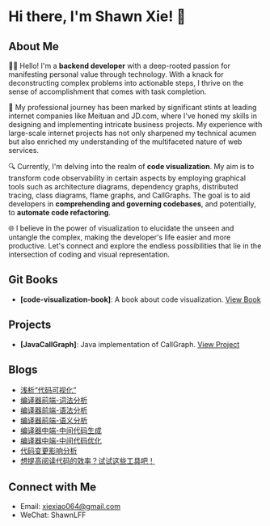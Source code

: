 <!--
**Xiaoxie1994/Xiaoxie1994** is a ✨ _special_ ✨ repository because its `README.md` (this file) appears on your GitHub profile.

Here are some ideas to get you started:

- 🔭 I’m currently working on ...
- 🌱 I’m currently learning ...
- 👯 I’m looking to collaborate on ...
- 🤔 I’m looking for help with ...
- 💬 Ask me about ...
- 📫 How to reach me: ...
- 😄 Pronouns: ...
- ⚡ Fun fact: ...
-->
# Hi there, I'm Shawn Xie! 👋

## About Me
👨‍💻 Hello! I'm a **backend developer** with a deep-rooted passion for manifesting personal value through technology. With a knack for deconstructing complex problems into actionable steps, I thrive on the sense of accomplishment that comes with task completion.

🚀 My professional journey has been marked by significant stints at leading internet companies like Meituan and JD.com, where I've honed my skills in designing and implementing intricate business projects. My experience with large-scale internet projects has not only sharpened my technical acumen but also enriched my understanding of the multifaceted nature of web services.

🔍 Currently, I'm delving into the realm of **code visualization**. My aim is to transform code observability in certain aspects by employing graphical tools such as architecture diagrams, dependency graphs, distributed tracing, class diagrams, flame graphs, and CallGraphs. The goal is to aid developers in **comprehending and governing codebases**, and potentially, to **automate code refactoring**.

🌐 I believe in the power of visualization to elucidate the unseen and untangle the complex, making the developer's life easier and more productive. Let's connect and explore the endless possibilities that lie in the intersection of coding and visual representation.

## Git Books
- **[code-visualization-book]**: A book about code visualization. [View Book](https://xiexiao064.gitbook.io/code-visualization)

## Projects
- **[JavaCallGraph]**: Java implementation of CallGraph. [View Project](https://github.com/Xiaoxie1994/JavaCallGraph)

## Blogs
- [浅析“代码可视化”](https://juejin.cn/post/7291321879321641019)
- [编译器前端-词法分析](http://www.shawnxie.top/archives/lexical-analysis)
- [编译器前端-语法分析](http://www.shawnxie.top/archives/syntactic-analysis)
- [编译器前端-语义分析](http://www.shawnxie.top/archives/semantic-analyzer)
- [编译器中端-中间代码生成](http://www.shawnxie.top/archives/generate-intermediate-representation)
- [编译器中端-中间代码优化](http://www.shawnxie.top/archives/opt-intermediate-representation)
- [代码变更影响分析](https://juejin.cn/post/7304561386889543706)
- [想提高阅读代码的效率？试试这些工具吧！](https://juejin.cn/post/7324270771554648091)

## Connect with Me
- Email: [xiexiao064@gmail.com](mailto:xiexiao064@gmail.com)
- WeChat: ShawnLFF

<!-- ![Xiaoxie1994's GitHub stats](https://github-readme-stats.vercel.app/api?username=Xiaoxie1994&show_icons=true) -->
